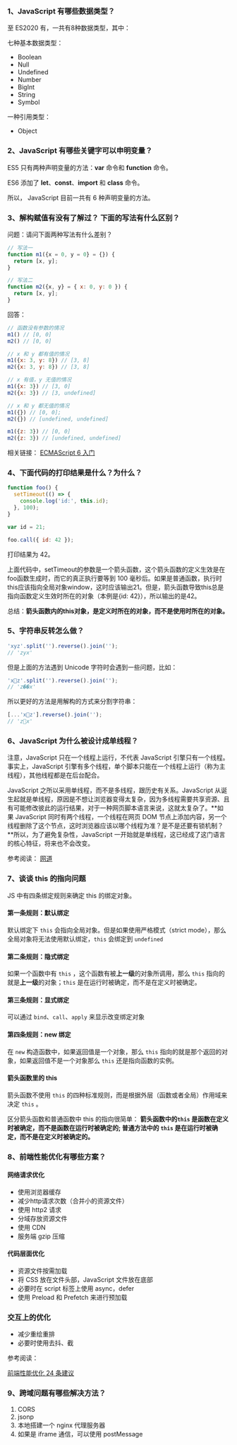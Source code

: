 <!-- ES6 相关 -->

### 1、JavaScript 有哪些数据类型？

至 ES2020 有，一共有8种数据类型，其中：

七种基本数据类型：

- Boolean
- Null
- Undefined
- Number
- BigInt
- String
- Symbol

一种引用类型：

- Object

### 2、JavaScript 有哪些关键字可以申明变量？

ES5 只有两种声明变量的方法：**var** 命令和 **function** 命令。

ES6 添加了 **let**、**const**、**import** 和 **class** 命令。

所以， JavaScript 目前一共有 6 种声明变量的方法。

### 3、解构赋值有没有了解过？ 下面的写法有什么区别？

问题：请问下面两种写法有什么差别？

```js
// 写法一
function m1({x = 0, y = 0} = {}) {
  return [x, y];
}

// 写法二
function m2({x, y} = { x: 0, y: 0 }) {
  return [x, y];
}
```

回答：

```js
// 函数没有参数的情况
m1() // [0, 0]
m2() // [0, 0]

// x 和 y 都有值的情况
m1({x: 3, y: 8}) // [3, 8]
m2({x: 3, y: 8}) // [3, 8]

// x 有值，y 无值的情况
m1({x: 3}) // [3, 0]
m2({x: 3}) // [3, undefined]

// x 和 y 都无值的情况
m1({}) // [0, 0];
m2({}) // [undefined, undefined]

m1({z: 3}) // [0, 0]
m2({z: 3}) // [undefined, undefined]
```

相关链接：
[ECMAScript 6 入门](https://es6.ruanyifeng.com/#docs/function)

### 4、下面代码的打印结果是什么？为什么？

```js
function foo() {
  setTimeout(() => {
    console.log('id:', this.id);
  }, 100);
}

var id = 21;

foo.call({ id: 42 });
```

打印结果为 42。

上面代码中，setTimeout的参数是一个箭头函数，这个箭头函数的定义生效是在foo函数生成时，而它的真正执行要等到 100 毫秒后。如果是普通函数，执行时this应该指向全局对象window，这时应该输出21。但是，箭头函数导致this总是指向函数定义生效时所在的对象（本例是{id: 42}），所以输出的是42。

总结：**箭头函数内的this对象，是定义时所在的对象，而不是使用时所在的对象。**

### 5、字符串反转怎么做？

```js
'xyz'.split('').reverse().join('');
// 'zyx'
```

但是上面的方法遇到 Unicode 字符时会遇到一些问题，比如：

```js
'x🚀z'.split('').reverse().join('');
// 'z��x'
```

所以更好的方法是用解构的方式来分割字符串：

```js
[...'x🚀z'].reverse().join('');
// 'z🚀x'
```

### 6、JavaScript 为什么被设计成单线程？

注意，JavaScript 只在一个线程上运行，不代表 JavaScript 引擎只有一个线程。事实上，JavaScript 引擎有多个线程，单个脚本只能在一个线程上运行（称为主线程），其他线程都是在后台配合。

JavaScript 之所以采用单线程，而不是多线程，跟历史有关系。JavaScript 从诞生起就是单线程，原因是不想让浏览器变得太复杂，因为多线程需要共享资源、且有可能修改彼此的运行结果，对于一种网页脚本语言来说，这就太复杂了。**如果 JavaScript 同时有两个线程，一个线程在网页 DOM 节点上添加内容，另一个线程删除了这个节点，这时浏览器应该以哪个线程为准？是不是还要有锁机制？**所以，为了避免复杂性，JavaScript 一开始就是单线程，这已经成了这门语言的核心特征，将来也不会改变。

参考阅读：
[网道](https://wangdoc.com/javascript/async/general.html#%E5%8D%95%E7%BA%BF%E7%A8%8B%E6%A8%A1%E5%9E%8B)

### 7、谈谈 this 的指向问题

JS 中有四条绑定规则来确定 this 的绑定对象。

#### 第一条规则：默认绑定

默认绑定下 `this` 会指向全局对象。但是如果使用严格模式（strict mode），那么全局对象将无法使用默认绑定，`this` 会绑定到 `undefined`

#### 第二条规则：隐式绑定

如果一个函数中有 `this` ，这个函数有被**上一级**的对象所调用，那么 `this` 指向的就是**上一级**的对象；`this` 是在运行时被确定，而不是在定义时被确定。

#### 第三条规则：显式绑定

可以通过 `bind`、`call`、`apply` 来显示改变绑定对象

#### 第四条规则：new 绑定

在 `new` 构造函数中，如果返回值是一个对象，那么 `this` 指向的就是那个返回的对象，如果返回值不是一个对象那么 `this` 还是指向函数的实例。

#### 箭头函数里的 this

箭头函数不使用 `this` 的四种标准规则，而是根据外层（函数或者全局）作用域来决定 `this` 。

区分箭头函数和普通函数中 this 的指向很简单： **箭头函数中的`this` 是函数在定义时被确定，而不是函数在运行时被确定的; 普通方法中的 `this` 是在运行时被确定，而不是在定义时被确定的。**

### 8、前端性能优化有哪些方案？

#### 网络请求优化

- 使用浏览器缓存
- 减少http请求次数（合并小的资源文件）
- 使用 http2 请求
- 分域存放资源文件
- 使用 CDN
- 服务端 gzip 压缩

#### 代码层面优化

- 资源文件按需加载
- 将 CSS 放在文件头部，JavaScript 文件放在底部
- 必要时在 script 标签上使用 async，defer
- 使用 Preload 和 Prefetch 来进行预加载

### 交互上的优化

- 减少重绘重排
- 必要时使用去抖、截

参考阅读：

[前端性能优化 24 条建议](https://segmentfault.com/a/1190000022205291)

### 9、跨域问题有哪些解决方法？

1. CORS
1. jsonp
1. 本地搭建一个 nginx 代理服务器
1. 如果是 iframe 通信，可以使用 postMessage
